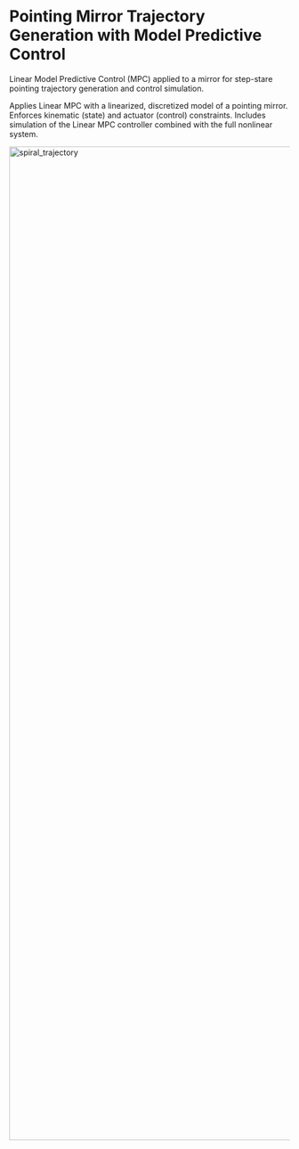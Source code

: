 # Pointing Mirror Trajectory Generation with Model Predictive Control
Linear Model Predictive Control (MPC) applied to a mirror for step-stare pointing trajectory generation and control simulation.

Applies Linear MPC with a linearized, discretized model of a pointing mirror. Enforces kinematic (state) and actuator (control) constraints. Includes simulation of the Linear MPC controller combined with the full nonlinear system.  
 
<img width="1785" alt="spiral_trajectory" src="https://user-images.githubusercontent.com/90881154/170718145-008f52fa-9cb7-42a9-9b08-dc0065f2783d.PNG">
